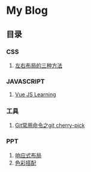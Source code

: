 My Blog
====

## 目录

### CSS

1. [左右布局的三种方法](https://github.com/songhailin/CSS-LeftSideMainContent)

### JAVASCRIPT

1. [Vue JS Learning](https://github.com/songhailin/vuejs-learning)

### 工具

1. [Git常用命令之git cherry-pick](https://github.com/songhailin/blog/issues/1)

### PPT

1. [响应式布局](https://slides.com/hailinsong/137632)
2. [色彩搭配](http://slides.com/hailinsong/deck)
